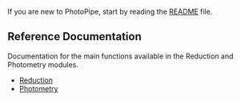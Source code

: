 If you are new to PhotoPipe, start by reading the [README](https://github.com/RIMAS-RATIR-DCT/photometrypipeline/blob/master/README.md) file.

## Reference Documentation
Documentation for the main functions available in the Reduction and Photometry modules.

- [Reduction](https://github.com/RIMAS-RATIR-DCT/photometrypipeline/blob/master/Documentation/Reduction-Reference.md)
- [Photometry](https://github.com/RIMAS-RATIR-DCT/photometrypipeline/blob/master/Documentation/Photometry-Reference.md)
